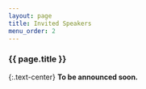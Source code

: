 ```yaml
---
layout: page
title: Invited Speakers
menu_order: 2
---
```


### {{ page.title }}

{:.text-center}
**To be announced soon.**